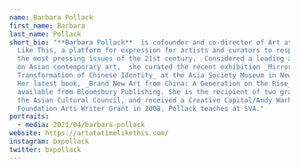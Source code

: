 ```yaml
---
name: Barbara Pollack
first_name: Barbara
last_name: Pollack
short_bio: "**Barbara Pollack**  is cofounder and co-director of Art at a Time
  Like This, a platform for expression for artists and curators to respond to
  the most pressing issues of the 21st century.  Considered a leading authority
  on Asian contemporary art,  she curated the recent exhibition _Mirror Image: A
  Transformation of Chinese Identity_ at the Asia Society Museum in New York.
  Her latest book, _Brand New Art from China: A Generation on the Rise_ is
  available from Bloomsbury Publishing. She is the recipient of two grants from
  the Asian Cultural Council, and received a Creative Capital/Andy Warhol
  Foundation Arts Writer Grant in 2008. Pollack teaches at SVA."
portraits:
  - media: 2021/04/barbara-pollack
website: https://artatatimelikethis.com/
instagram: bxpollack
twitter: bxpollack
---
```

